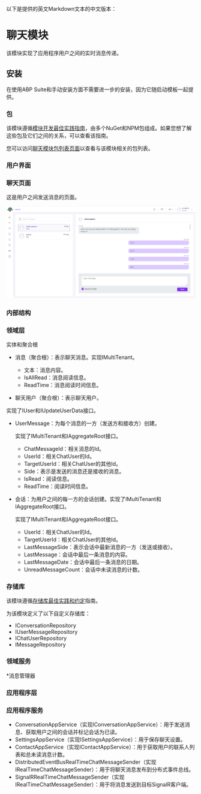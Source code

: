以下是提供的英文Markdown文本的中文版本：

# 聊天模块

该模块实现了应用程序用户之间的实时消息传递。

安装
------------

在使用ABP Suite和手动安装方面不需要进一步的安装，因为它随启动模板一起提供。

### 包

该模块遵循[模块开发最佳实践指南](https://docs.abp.io/en/abp/latest/Best-Practices/Index)，由多个NuGet和NPM包组成。如果您想了解这些包及它们之间的关系，可以查看该指南。

您可以访问[聊天模块包列表页面](https://abp.io/packages?moduleName=Volo.Chat)以查看与该模块相关的包列表。

### 用户界面

### 聊天页面

这是用户之间发送消息的页面。

![这是用户之间发送消息的页面](./images/chat.png)

### 内部结构

### 领域层

实体和聚合根

* 消息（聚合根）：表示聊天消息。实现IMultiTenant。

  * 文本：消息内容。
  * IsAllRead：消息阅读信息。
  * ReadTime：消息阅读时间信息。
* 聊天用户（聚合根）：表示聊天用户。

实现了IUser和IUpdateUserData接口。

* UserMessage：为每个消息的一方（发送方和接收方）创建。

  实现了IMultiTenant和IAggregateRoot接口。

  * ChatMessageId：相关消息的Id。
  * UserId：相关ChatUser的Id。
  * TargetUserId：相关ChatUser的其他Id。
  * Side：表示是发送的消息还是接收的消息。
  * IsRead：阅读信息。
  * ReadTime：阅读时间信息。
* 会话：为用户之间的每一方的会话创建。实现了IMultiTenant和IAggregateRoot接口。

  实现了IMultiTenant和IAggregateRoot接口。

  * UserId：相关ChatUser的Id。
  * TargetUserId：相关ChatUser的其他Id。
  * LastMessageSide：表示会话中最新消息的一方（发送或接收）。
  * LastMessage：会话中最后一条消息的内容。
  * LastMessageDate：会话中最后一条消息的日期。
  * UnreadMessageCount：会话中未读消息的计数。

### 存储库

该模块遵循[存储库最佳实践和约定](https://docs.abp.io/en/abp/latest/Best-Practices/Repositories)指南。

为该模块定义了以下自定义存储库：

* IConversationRepository
* IUserMessageRepository
* IChatUserRepository
* IMessageRepository

### 领域服务

*消息管理器

### 应用程序层

### 应用程序服务

* ConversationAppService（实现IConversationAppService）：用于发送消息、获取用户之间的会话并标记会话为已读。
* SettingsAppService（实现ISettingsAppService）：用于保存聊天设置。
* ContactAppService（实现IContactAppService）：用于获取用户的联系人列表和总未读消息计数。
* DistributedEventBusRealTimeChatMessageSender（实现IRealTimeChatMessageSender）：用于将聊天消息发布到分布式事件总线。
* SignalRRealTimeChatMessageSender（实现IRealTimeChatMessageSender）：用于将消息发送到目标SignalR客户端。
